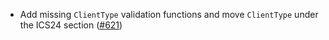 - Add missing `ClientType` validation functions and move `ClientType` under the
  ICS24 section
  ([#621](https://github.com/cosmos/ibc-rs/issues/621))